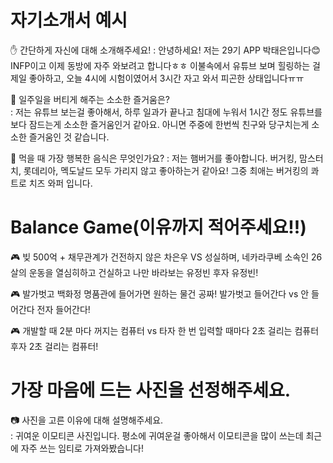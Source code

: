 # 자기소개서 예시 

✋ 간단하게 자신에 대해 소개해주세요!
: 안녕하세요! 저는 29기 APP 박태은입니다😊 INFP이고 이제 동방에 자주 와보려고 합니다ㅎㅎ 이불속에서 유튜브 보며 힐링하는 걸 제일 좋아하고, 오늘 4시에 시험이였어서 3시간 자고 와서 피곤한 상태입니다ㅠㅠ
 
🎁 일주일을 버티게 해주는 소소한 즐거움은?  
: 저는 유튜브 보는걸 좋아해서, 하루 일과가 끝나고 침대에 누워서 1시간 정도 유튜브를 보다 잠드는게 소소한 즐거움인거 같아요. 아니면 주중에 한번씩 친구와 당구치는게 소소한 즐거움인 것 같습니다. 
   
👅 먹을 때 가장 행복한 음식은 무엇인가요?
: 저는 햄버거를 좋아합니다. 버거킹, 맘스터치, 롯데리아, 멕도날드 모두 가리지 않고 좋아하는거 같아요! 그중 최애는 버거킹의 콰트로 치즈 와퍼 입니다.
 
# Balance Game(이유까지 적어주세요!!)

🎮 빚 500억 + 채무관계가 건전하지 않은 차은우 VS 성실하며, 네카라쿠베 소속인 26살의 운동을 열심히하고 건실하고 나만 바라보는 유정빈
후자 유정빈!

🎮 발가벗고 백화정 명품관에 들어가면 원하는 물건 공짜! 발가벗고 들어간다 vs 안 들어간다
전자 들어간다!

🎮 개발할 때 2분 마다 꺼지는 컴퓨터 vs 타자 한 번 입력할 때마다 2초 걸리는 컴퓨터
후자 2초 걸리는 컴퓨터!


# 가장 마음에 드는 사진을 선정해주세요. 
📷 사진을 고른 이유에 대해 설명해주세요.  
: 귀여운 이모티콘 사진입니다. 평소에 귀여운걸 좋아해서 이모티콘을 많이 쓰는데 최근에 자주 쓰는 임티로 가져와봤습니다!